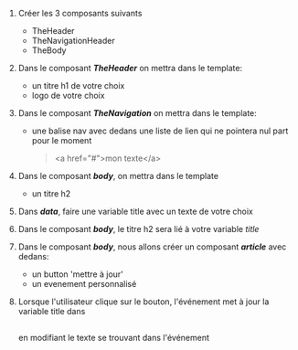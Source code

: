 1. Créer les 3 composants suivants

   - TheHeader
   - TheNavigationHeader
   - TheBody

2. Dans le composant **_TheHeader_** on mettra dans le template:

   - un titre h1 de votre choix
   - logo de votre choix

3. Dans le composant **_TheNavigation_** on mettra dans le template:

   - une balise nav avec dedans une liste de lien qui ne pointera nul part pour le moment
     > &lt;a href="#"&gt;mon texte&lt;/a>

4. Dans le composant **_body_**, on mettra dans le template

   - un titre h2

5. Dans **_data_**, faire une variable title avec un texte de votre choix

6. Dans le composant **_body_**, le titre h2 sera lié à votre variable _title_

7. Dans le composant **_body_**, nous allons créer un composant **_article_** avec dedans:

   - un button 'mettre à jour'
   - un evenement personnalisé

8. Lorsque l'utilisateur clique sur le bouton, l'événement met à jour la variable title dans <h2></h2>
   en modifiant le texte se trouvant dans l'événement
